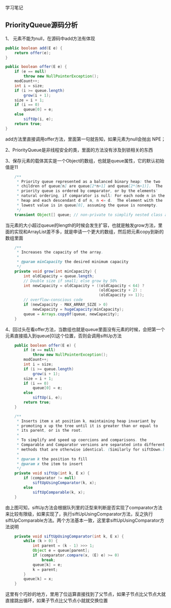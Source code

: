 学习笔记



##  PriorityQueue源码分析

1、 元素不能为null，在源码中add方法有体现

```java
public boolean add(E e) {
    return offer(e);
}

public boolean offer(E e) {
    if (e == null)
        throw new NullPointerException();
    modCount++;
    int i = size;
    if (i >= queue.length)
        grow(i + 1);
    size = i + 1;
    if (i == 0)
        queue[0] = e;
    else
        siftUp(i, e);
    return true;
}
```

add方法里直接调用offer方法，里面第一句就告知，如果元素为null会抛出 NPE；



2、PriorityQueue是非线程安全的类，里面的方法没有涉及到锁相关的东西

3、保存元素的载体其实是一个Object的数组，也就是queue属性，它的默认初始值是11

```java
    /**
     * Priority queue represented as a balanced binary heap: the two
     * children of queue[n] are queue[2*n+1] and queue[2*(n+1)].  The
     * priority queue is ordered by comparator, or by the elements'
     * natural ordering, if comparator is null: For each node n in the
     * heap and each descendant d of n, n <= d.  The element with the
     * lowest value is in queue[0], assuming the queue is nonempty.
     */
    transient Object[] queue; // non-private to simplify nested class access
```

当元素的大小超过queue的length的时候会发生扩容，也就是触发grow方法，里面的实现和ArrayList差不多，就是申请一个更大的数组，然后把元素copy到新的数组里面

```java
    /**
     * Increases the capacity of the array.
     *
     * @param minCapacity the desired minimum capacity
     */
    private void grow(int minCapacity) {
        int oldCapacity = queue.length;
        // Double size if small; else grow by 50%
        int newCapacity = oldCapacity + ((oldCapacity < 64) ?
                                         (oldCapacity + 2) :
                                         (oldCapacity >> 1));
        // overflow-conscious code
        if (newCapacity - MAX_ARRAY_SIZE > 0)
            newCapacity = hugeCapacity(minCapacity);
        queue = Arrays.copyOf(queue, newCapacity);
    }
```

4、回过头在看offer方法，当数组也就是queue里面没有元素的时候，会把第一个元素直接插入到queue[0]这个位置，否则会调用siftUp方法

```java
    public boolean offer(E e) {
        if (e == null)
            throw new NullPointerException();
        modCount++;
        int i = size;
        if (i >= queue.length)
            grow(i + 1);
        size = i + 1;
        if (i == 0)
            queue[0] = e;
        else
            siftUp(i, e);
        return true;
    }
```

```java
    /**
     * Inserts item x at position k, maintaining heap invariant by
     * promoting x up the tree until it is greater than or equal to
     * its parent, or is the root.
     *
     * To simplify and speed up coercions and comparisons. the
     * Comparable and Comparator versions are separated into different
     * methods that are otherwise identical. (Similarly for siftDown.)
     *
     * @param k the position to fill
     * @param x the item to insert
     */
    private void siftUp(int k, E x) {
        if (comparator != null)
            siftUpUsingComparator(k, x);
        else
            siftUpComparable(k, x);
    }
```

由上图可知，siftUp方法会根据队列里的泛型来判断是否实现了comparator方法来比较有限级，如果实现了，执行siftUpUsingComparator方法，反之执行siftUpComparable方法。两个方法基本一致，这里拿siftUpUsingComparator方法说明

```java
    private void siftUpUsingComparator(int k, E x) {
        while (k > 0) {
            int parent = (k - 1) >>> 1;
            Object e = queue[parent];
            if (comparator.compare(x, (E) e) >= 0)
                break;
            queue[k] = e;
            k = parent;
        }
        queue[k] = x;
    }
```

这里有个巧妙的地方，里用了位运算直接找到了父节点，如果子节点比父节点大就直接跳出循环，如果子节点比父节点小就就交换位置



